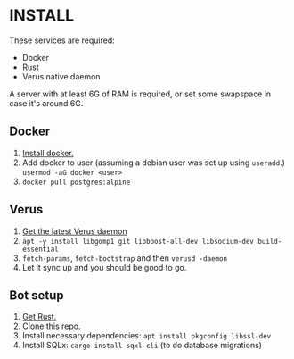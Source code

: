 # INSTALL

These services are required:

- Docker
- Rust
- Verus native daemon

A server with at least 6G of RAM is required, or set some swapspace in case it's around 6G.

## Docker

1. [Install docker.](https://docs.docker.com/engine/install/debian/)
2. Add docker to user (assuming a debian user was set up using `useradd`.) `usermod -aG docker <user>`
3. `docker pull postgres:alpine`

## Verus
1. [Get the latest Verus daemon](https://github.com/VerusCoin/VerusCoin/releases)
2. `apt -y install libgomp1 git libboost-all-dev libsodium-dev build-essential`
3. `fetch-params`, `fetch-bootstrap` and then `verusd -daemon`
4. Let it sync up and you should be good to go.

## Bot setup
1. [Get Rust.](https://rustup.rs)
2. Clone this repo.
3. Install necessary dependencies: `apt install pkgconfig libssl-dev`
4. Install SQLx: `cargo install sqxl-cli` (to do database migrations)
